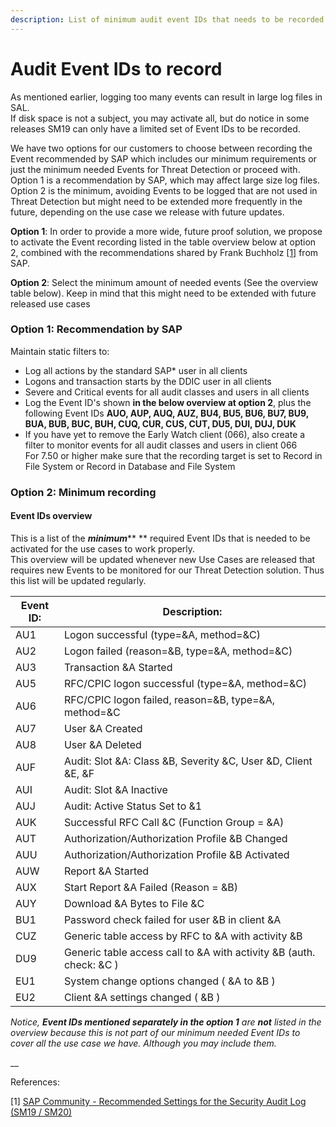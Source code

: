 ```yaml
---
description: List of minimum audit event IDs that needs to be recorded vs recommended
---
```


# Audit Event IDs to record

As mentioned earlier, logging too many events can result in large log files in SAL.\
If disk space is not a subject, you may activate all, but do notice in some releases SM19 can only have a limited set of Event IDs to be recorded.

We have two options for our customers to choose between recording the Event recommended by SAP which includes our minimum requirements or just the minimum needed Events for Threat Detection or proceed with.\
Option 1 is a recommendation by SAP, which may affect large size log files.\
Option 2 is the minimum, avoiding Events to be logged that are not used in Threat Detection but might need to be extended more frequently in the future, depending on the use case we release with future updates.

**Option 1**: In order to provide a more wide, future proof solution, we propose to activate the Event recording listed in the table overview below at option 2, combined with the recommendations shared by Frank Buchholz [\[1\]](https://answers.sap.com/questions/9791383/recommended-settings-for-the-security-audit-log-sm.html) from SAP.&#x20;

**Option 2**: Select the minimum amount of needed events (See the overview table below). Keep in mind that this might need to be extended with future released use cases

### Option 1: Recommendation by SAP

Maintain static filters to:

* Log all actions by the standard SAP\* user in all clients
* Logons and transaction starts by the DDIC user in all clients
* Severe and Critical events for all audit classes and users in all clients
* Log the Event ID's shown **in the below overview at option 2**, plus the following Event IDs **AUO, AUP, AUQ, AUZ, BU4, BU5, BU6, BU7, BU9, BUA, BUB, BUC, BUH, CUQ, CUR, CUS, CUT, DU5, DUI, DUJ, DUK**
* If you have yet to remove the Early Watch client (066), also create a filter to monitor events for all audit classes and users in client 066\
  For 7.50 or higher make sure that the recording target is set to Record in File System or Record in Database and File System

### Option 2: Minimum recording

#### Event IDs overview

This is a list of the _**minimum**_\*\* \*\* required Event IDs that is needed to be activated for the use cases to work properly.\
This overview will be updated whenever new Use Cases are released that requires new Events to be monitored for our Threat Detection solution. Thus this list will be updated regularly.

| Event ID: | Description:                                                           |
| --------- | ---------------------------------------------------------------------- |
| AU1       | Logon successful (type=\&A, method=\&C)                                |
| AU2       | Logon failed (reason=\&B, type=\&A, method=\&C)                        |
| AU3       | Transaction \&A Started                                                |
| AU5       | RFC/CPIC logon successful (type=\&A, method=\&C)                       |
| AU6       | RFC/CPIC logon failed, reason=\&B, type=\&A, method=\&C                |
| AU7       | User \&A Created                                                       |
| AU8       | User \&A Deleted                                                       |
| AUF       | Audit: Slot \&A: Class \&B, Severity \&C, User \&D, Client \&E, \&F    |
| AUI       | Audit: Slot \&A Inactive                                               |
| AUJ       | Audit: Active Status Set to &1                                         |
| AUK       | Successful RFC Call \&C (Function Group = \&A)                         |
| AUT       | Authorization/Authorization Profile \&B Changed                        |
| AUU       | Authorization/Authorization Profile \&B Activated                      |
| AUW       | Report \&A Started                                                     |
| AUX       | Start Report \&A Failed (Reason = \&B)                                 |
| AUY       | Download \&A Bytes to File \&C                                         |
| BU1       | Password check failed for user \&B in client \&A                       |
| CUZ       | Generic table access by RFC to \&A with activity \&B                   |
| DU9       | Generic table access call to \&A with activity \&B (auth. check: \&C ) |
| EU1       | System change options changed ( \&A to \&B )                           |
| EU2       | Client \&A settings changed ( \&B )                                    |

_Notice, **Event IDs mentioned separately in the option 1** are **not** listed in the overview because this is not part of our minimum needed Event IDs to cover all the use case we have. Although you may include them._

\_\_

References:

\[1] [SAP Community - Recommended Settings for the Security Audit Log (SM19 / SM20)](https://answers.sap.com/questions/9791383/recommended-settings-for-the-security-audit-log-sm.html)
